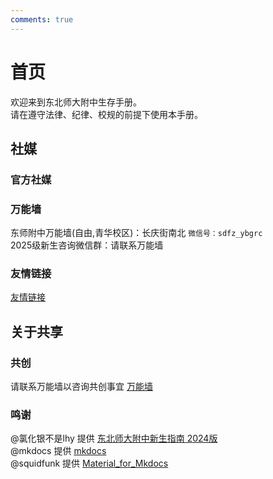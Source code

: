 ```yaml
---
comments: true
---
```


# 首页

欢迎来到东北师大附中生存手册。  
请在遵守法律、纪律、校规的前提下使用本手册。

## 社媒
### 官方社媒

### 万能墙
东师附中万能墙(自由,青华校区)：长庆街南北 `微信号：sdfz_ybgrc`  
2025级新生咨询微信群：请联系万能墙

### 友情链接
[友情链接]()


## 关于共享
### 共创
请联系万能墙以咨询共创事宜 [万能墙](#万能墙)

### 鸣谢
@氯化银不是lhy 提供 [东北师大附中新生指南 2024版]()  
@mkdocs 提供 [mkdocs](https://www.mkdocs.org/)  
@squidfunk 提供 [Material_for_Mkdocs](https://squidfunk.github.io/mkdocs-material/)
